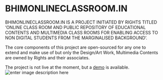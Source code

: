 # BHIMONLINECLASSROOM.IN 

BHIMONLINECLASSROOM.IN IS A PROJECT INITIATED BY RIGHTS TITLED ‘ONLINE CLASS ROOM AND PUBLIC REPOSITORY OF EDUCATIONAL CONTENTS AND MULTIMEDIA CLASS ROOMS FOR ENABLING ACCESS TO NON DIGITAL STUDENTS FROM THE MARGINALISED BACKGROUND’.
 
The core components of this project are open-sourced for any one to extend and make use of but only the Design/Art Work, Multimedia Contents are owned by Rights and their associates.

The project is not live at the moment, but a [demo](https://jeevanism.com/bhimon/) is available. 
![enter image description here](https://jeevanism.com/bhimon/photo_2021-10-04_16-07-43.jpg)
